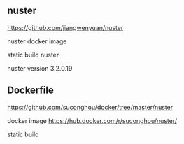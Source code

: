 ## nuster

https://github.com/jiangwenyuan/nuster

nuster docker image

static build nuster

nuster version 3.2.0.19


## Dockerfile

https://github.com/suconghou/docker/tree/master/nuster

docker image  https://hub.docker.com/r/suconghou/nuster/

static build

